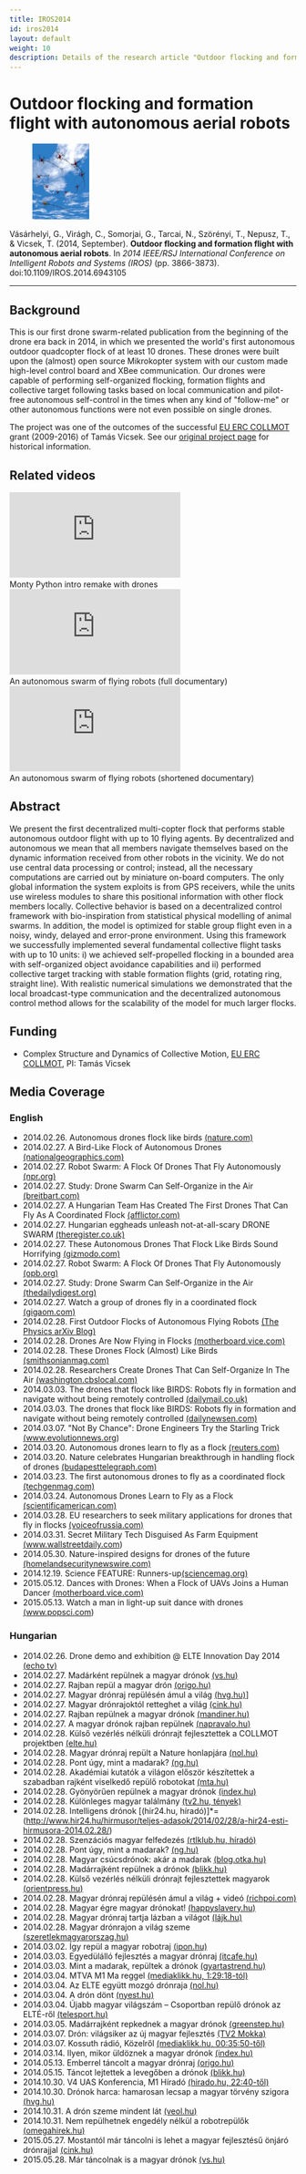 ```yaml
---
title: IROS2014
id: iros2014
layout: default
weight: 10
description: Details of the research article "Outdoor flocking and formation flight with autonomous aerial robots", IROS, 2014
---
```


# Outdoor flocking and formation flight with autonomous aerial robots

<figure class="float-left">
<img src="assets/img/iros2014.jpg" alt="IROS2014" width="100" />
</figure>

Vásárhelyi, G., Virágh, C., Somorjai, G., Tarcai, N., Szörényi, T., Nepusz, T., & Vicsek, T. (2014, September). **Outdoor flocking and formation flight with autonomous aerial robots**. In _2014 IEEE/RSJ International Conference on Intelligent Robots and Systems (IROS)_ (pp. 3866-3873).
doi:10.1109/IROS.2014.6943105


---


## Background

This is our first drone swarm-related publication from the beginning of the drone era back in 2014, in which we presented the world's first autonomous outdoor quadcopter flock of at least 10 drones. These drones were built upon the (almost) open source Mikrokopter system with our custom made high-level control board and XBee communication. Our drones were capable of performing self-organized flocking, formation flights and collective target following tasks based on local communication and pilot-free autonomous self-control in the times when any kind of "follow-me" or other autonomous functions were not even possible on single drones.

The project was one of the outcomes of the successful [EU ERC COLLMOT](https://hal.elte.hu/flocking/) grant (2009-2016) of Tamás Vicsek. See our [original project page](https://hal.elte.hu/flocking/wiki/public/en/projects/CollectiveMotionOfFlyingRobots) for historical information.


## Related videos

<div class="video-container">
<iframe src="https://www.youtube.com/embed/qRPuXtIZjuU" frameborder="0" allow="autoplay; encrypted-media" allowfullscreen class="video"></iframe>
</div>
Monty Python intro remake with drones

<div class="video-container">
<iframe src="https://www.youtube.com/embed/W7yJx_IY9Mg" frameborder="0" allow="autoplay; encrypted-media" allowfullscreen class="video"></iframe>
</div>
An autonomous swarm of flying robots (full documentary)

<div class="video-container">
<iframe src="https://www.youtube.com/embed/OgbRu9_s51M" frameborder="0" allow="autoplay; encrypted-media" allowfullscreen class="video"></iframe>
</div>
An autonomous swarm of flying robots (shortened documentary)


## Abstract

We present the first decentralized multi-copter flock that performs
stable autonomous outdoor flight with up to 10 flying agents. By
decentralized and autonomous we mean that all members navigate themselves
based on the dynamic information received from other robots in the
vicinity. We do not use central data processing or control; instead,
all the necessary computations are carried out by miniature on-board
computers. The only global information the system exploits is from
GPS receivers, while the units use wireless modules to share this
positional information with other flock members locally. Collective
behavior is based on a decentralized control framework with bio-inspiration
from statistical physical modelling of animal swarms. In addition,
the model is optimized for stable group flight even in a noisy, windy,
delayed and error-prone environment. Using this framework we successfully
implemented several fundamental collective flight tasks with up to
10 units: i) we achieved self-propelled flocking in a bounded area
with self-organized object avoidance capabilities and ii) performed
collective target tracking with stable formation flights (grid, rotating
ring, straight line). With realistic numerical simulations we demonstrated
that the local broadcast-type communication and the decentralized
autonomous control method allows for the scalability of the model
for much larger flocks.


## Funding

* Complex Structure and Dynamics of Collective Motion, [EU ERC COLLMOT](https://hal.elte.hu/flocking), PI: Tamás Vicsek


## Media Coverage

### English

* 2014.02.26. Autonomous drones flock like birds <a class="ext-link" href="http://www.nature.com/news/autonomous-drones-flock-like-birds-1.14776">(nature.com)</a>
* 2014.02.27. A Bird-Like Flock of Autonomous Drones <a class="ext-link" href="http://phenomena.nationalgeographic.com/2014/02/27/a-bird-like-flock-of-autonomous-drones/">(nationalgeographics.com)</a>
* 2014.02.27. Robot Swarm: A Flock Of Drones That Fly Autonomously <a class="ext-link" href="http://www.npr.org/blogs/thetwo-way/2014/02/26/283090909/robot-swarm-a-flock-of-drones-that-fly-autonomously">(npr.org)</a>
* 2014.02.27. Study: Drone Swarm Can Self-Organize in the Air <a class="ext-link" href="http://www.breitbart.com/InstaBlog/2014/02/27/Study-Drone-Swarm-Can-Self-Organize-in-the-Air">(breitbart.com)</a>
* 2014.02.27. A Hungarian Team Has Created The First Drones That Can Fly As A Coordinated Flock <a class="ext-link" href="http://afflictor.com/2014/02/26/a-hungarian-team-has-created-the-first-drones-that-can-fly-as-a-coordinated-flock/">(afflictor.com)</a>
* 2014.02.27. Hungarian eggheads unleash not-at-all-scary DRONE SWARM <a class="ext-link" href="http://www.theregister.co.uk/2014/02/26/drone_swarm/">(theregister.co.uk)</a>
* 2014.02.27. These Autonomous Drones That Flock Like Birds Sound Horrifying <a class="ext-link" href="http://gizmodo.com/these-autonomous-drones-that-flock-like-birds-sound-hor-1532455757">(gizmodo.com)</a>
* 2014.02.27. Robot Swarm: A Flock Of Drones That Fly Autonomously <a class="ext-link" href="http://www.opb.org/news/article/npr-robot-swarm-a-flock-of-drones-that-fly-autonomously/">(opb.org)</a>
* 2014.02.27. Study: Drone Swarm Can Self-Organize in the Air <a class="ext-link" href="http://www.thedailydigest.org/2014/02/27/study-drone-swarm-can-self-organize-in-the-air/">(thedailydigest.org)</a>
* 2014.02.27. Watch a group of drones fly in a coordinated flock <a class="ext-link" href="http://gigaom.com/2014/02/26/watch-a-group-of-drones-fly-in-a-coordinated-flock/">(gigaom.com)</a>
* 2014.02.28. First Outdoor Flocks of Autonomous Flying Robots <a class="ext-link" href="https://medium.com/the-physics-arxiv-blog/3fefd68c1195">(The Physics arXiv Blog)</a>
* 2014.02.28. Drones Are Now Flying in Flocks <a class="ext-link" href="http://motherboard.vice.com/read/drones-are-now-flying-in-flocks">(motherboard.vice.com)</a>
* 2014.02.28. These Drones Flock (Almost) Like Birds <a class="ext-link" href="http://www.smithsonianmag.com/smart-news/these-drones-are-most-realistic-artificial-bird-flock-yet-180949927/?no-ist">(smithsonianmag.com)</a>
* 2014.02.28. Researchers Create Drones That Can Self-Organize In The Air <a class="ext-link" href="http://washington.cbslocal.com/2014/02/28/researchers-create-drones-that-can-self-organize-in-the-air/">(washington.cbslocal.com)</a>
* 2014.03.03. The drones that flock like BIRDS: Robots fly in formation and navigate without being remotely controlled <a class="ext-link" href="http://www.dailymail.co.uk/sciencetech/article-2572067/The-drones-flock-like-BIRDS-Robots-fly-formation-navigate-without-remotely-controlled.html">(dailymail.co.uk)</a>
* 2014.03.03. The drones that flock like BIRDS: Robots fly in formation and navigate without being remotely controlled <a class="ext-link" href="http://www.dailynewsen.com/science/the-drones-that-flock-like-birds-robots-fly-in-formation-and-navigate-without-being-remotely-controlled-h2437517.html">(dailynewsen.com)</a>
* 2014.03.07. "Not By Chance": Drone Engineers Try the Starling Trick <a class="ext-link" href="http://www.evolutionnews.org/2014/03/not_by_chance_d082931.html">(www.evolutionnews.org)</a>
* 2014.03.20. Autonomous drones learn to fly as a flock <a class="ext-link" href="http://www.reuters.com/video/2014/03/20/reuters-tv-autonomous-drones-learn-to-fly-as-a-floc?videoId=296689008&amp;videoChannel=118065">(reuters.com)</a>
* 2014.03.20. Nature celebrates Hungarian breakthrough in handling flock of drones  <a class="ext-link" href="http://www.budapesttelegraph.com/news/675/nature_celebrates_hungarian_breakthrough_in_handling_flock_of_drones">(budapesttelegraph.com)</a>
* 2014.03.23. The first autonomous drones to fly as a coordinated flock <a class="ext-link" href="http://techgenmag.com/2014/03/23/drone-swarm/">(techgenmag.com)</a>
* 2014.03.24. Autonomous Drones Learn to Fly as a Flock <a class="ext-link" href="http://www.scientificamerican.com/video/autonomous-drones-learn-to-fly-as-a-flock/">(scientificamerican.com)</a>
* 2014.03.28. EU researchers to seek military applications for drones that fly in flocks <a class="ext-link" href="http://voiceofrussia.com/news/2014_03_28/EU-researchers-to-seek-military-applications-for-drones-that-fly-in-flocks-9184/">(voiceofrussia.com)</a>
* 2014.03.31. Secret Military Tech Disguised As Farm Equipment <a class="ext-link" href="http://www.wallstreetdaily.com/2014/03/31/military-tech-drones/">(www.wallstreetdaily.com)</a>
* 2014.05.30. Nature-inspired designs for drones of the future <a class="ext-link" href="http://www.homelandsecuritynewswire.com/dr20140530-natureinspired-designs-for-drones-of-the-future">(homelandsecuritynewswire.com)</a>
* 2014.12.19. Science FEATURE: Runners-up<a class="ext-link" href="http://www.sciencemag.org/content/346/6216/1444.full">(sciencemag.org)</a>
* 2015.05.12. Dances with Drones: When a Flock of UAVs Joins a Human Dancer <a class="ext-link" href="http://motherboard.vice.com/read/dances-with-drones?utm_source=mbfb">(motherboard.vice.com)</a>
* 2015.05.13. Watch a man in light-up suit dance with drones <a class="ext-link" href="http://www.popsci.com/watch-man-covered-lights-dance-drones-video">(www.popsci.com)</a>


### Hungarian

  * 2014.02.26. Drone demo and exhibition @ ELTE Innovation Day 2014 [(echo tv)](http://www.echotv.hu/riportjaink-2014-02-26-innovacios-nap)
  * 2014.02.27. Madárként repülnek a magyar drónok [(vs.hu)](http://vs.hu/madarkent-repulnek-a-magyar-dronok-0227/)
  * 2014.02.27. Rajban repül a magyar drón [(origo.hu)](http://www.origo.hu/techbazis/20140227-madarrajkent-repkednek-a-magyar-dronok.html)
  * 2014.02.27. Magyar drónraj repülésén ámul a világ [(hvg.hu)](http://hvg.hu/itthon/20140227_Magyar_dronraj_repulesen_amul_a_vilag__v)]
  * 2014.02.27. Magyar drónrajoktól retteghet a világ [(cink.hu)](http://cink.hu/magyar-dronrajoktol-retteghet-a-vilag-1532439896)
  * 2014.02.27. Rajban repülnek a magyar drónok [(mandiner.hu)](http://mandiner.hu/cikk/20140227_rajban_repulnek_a_magyar_dronok)
  * 2014.02.27. A magyar drónok rajban repülnek [(napravalo.hu)](http://www.napravalo.hu/a-magyar-dronok-rajban-repulnek/)
  * 2014.02.28. Külső vezérlés nélküli drónrajt fejlesztettek a COLLMOT projektben [(elte.hu)](http://www.elte.hu/hir?id=NW-5419)
  * 2014.02.28. Magyar drónraj repült a Nature honlapjára [(nol.hu)](http://nol.hu/tud-tech/magyar_dronraj_repult_a_nature_honlapjara)
  * 2014.02.28. Pont úgy, mint a madarak? [(ng.hu)](http://www.ng.hu/Tudomany/2014/02/pont_ugy_mint_a_madarak)
  * 2014.02.28. Akadémiai kutatók a világon először készítettek a szabadban rajként viselkedő repülő robotokat [(mta.hu)](http://mta.hu/mta_hirei/akademiai-kutatok-a-vilagon-eloszor-keszitettek-a-szabadban-rajkent-viselkedo-repulo-robotokat-133654)
  * 2014.02.28. Gyönyörűen repülnek a magyar drónok [(index.hu)](http://index.hu/tech/2014/02/28/gyonyoruen_repulnek_a_magyar_dronok/)
  * 2014.02.28. Különleges magyar találmány [(tv2.hu, tények)](http://tv2.hu/musoraink/tenyek/145228_kulonleges_magyar_talalmany.html)
  * 2014.02.28. Intelligens drónok [(hir24.hu, híradó)]*=(http://www.hir24.hu/hirmusor/teljes-adasok/2014/02/28/a-hir24-esti-hirmusora-2014.02.28/)
  * 2014.02.28. Szenzációs magyar felfedezés [(rtlklub.hu, híradó)](http://rtlklub.hu/hirek/belfold/video/240211)
  * 2014.02.28. Pont úgy, mint a madarak? [(ng.hu)](http://www.ng.hu/Tudomany/2014/02/pont_ugy_mint_a_madarak)
  * 2014.02.28. Magyar csúcsdrónok: akár a madarak [(blog.otka.hu)](http://blog.otka.hu/2014/02/28/magyar-csucsdronok-akar-a-madarak/)
  * 2014.02.28. Madárrajként repülnek a drónok [(blikk.hu)](http://www.blikk.hu/blikk_aktualis/madarrajkent-repulnek-a-dronok-2239685)
  * 2014.02.28. Külső vezérlés nélküli drónrajt fejlesztettek magyarok [(orientpress.hu)](http://orientpress.hu/125295)
  * 2014.02.28. Magyar drónraj repülésén ámul a világ + videó [(richpoi.com)](http://richpoi.com/cikkek/tudomany/magyar-dronraj-repulesen-amul-a-vilag--video.html)
  * 2014.02.28. Magyar égre magyar drónokat! [(happyslavery.hu)](http://www.happyslavery.hu/legujabb/2014/02/28/magyar-egre-magyar-dronokat-2/)
  * 2014.02.28. Magyar drónraj tartja lázban a világot [(lájk.hu)](http://lajk.hu/magyar-dronraj-tartja-lazban-vilagot/)
  * 2014.02.28. Magyar drónrajon a világ szeme [(szeretlekmagyarorszag.hu)](http://www.szeretlekmagyarorszag.hu/magyar-dronrajon-a-vilag-szeme)
  * 2014.03.02. Így repül a magyar robotraj [(ipon.hu)](http://ipon.hu/hir/igy_repul_a_magyar_robotraj/28855)
  * 2014.03.03. Egyedülálló fejlesztés a magyar drónraj [(itcafe.hu)](http://itcafe.hu/hir/egyedulallo_fejlesztes_a_magyar_dronraj.html)
  * 2014.03.03. Mint a madarak, repültek a drónok [(gyartastrend.hu)](http://www.gyartastrend.hu/kutatas_fejlesztes_innovacio/cikk/mint_a_madarak__repultek_a_dronok)
  * 2014.03.04. MTVA M1 Ma reggel [(mediaklikk.hu, 1:29:18-tól)](http://www.mediaklikk.hu/media-lejatszo/?videoId=80005)
  * 2014.03.04. Az ELTE együtt mozgó drónraja [(nol.hu)](http://nol.hu/tud-tech/20140304-az_elte_egyutt_mozgo_dronraja)
  * 2014.03.04. A drón dönt [(nyest.hu)](http://www.nyest.hu/hirek/a-dron-dont)
  * 2014.03.04. Újabb magyar világszám – Csoportban repülő drónok az ELTÉ-ről [(telesport.hu)](http://www.telesport.hu/rovatok/video/?vid=79943)
  * 2014.03.05. Madárrajként repkednek a magyar drónok [(greenstep.hu)](http://greenstep.hu/index.php/hirek/magyarorszag/item/2100-madarrajkent-repkednek-a-magyar-dronok)
  * 2014.03.07. Drón: világsiker az új magyar fejlesztés [(TV2 Mokka)](http://tv2.hu/musoraink/mokka/145628_dron_vilagsiker_az_uj_magyar_fejlesztes.html)
  * 2014.03.07. Kossuth rádió, Közelről [(mediaklikk.hu, 00:35:50-től)](http://www.mediaklikk.hu/media-lejatszo/?from=20140307_153500_1.mp3&id=123832&channel=ks)
  * 2014.03.14. Ilyen, mikor üldöznek a magyar drónok [(index.hu)](http://index.hu/video/2014/03/14/dron/)
  * 2014.05.13. Emberrel táncolt a magyar drónraj [(origo.hu)](http://www.origo.hu/techbazis/20140513-emberrel-tancolt-a-magyar-dronraj.html)
  * 2014.05.15. Táncot lejtettek a levegőben a drónok [(blikk.hu)](http://www.blikk.hu/blikk_aktualis/tancot-lejtettek-a-levegoben-a-dronok-video-2252605)
  * 2014.10.30. V4 UAS Konferencia, M1 Híradó [(hirado.hu, 22:40-től)](http://www.hirado.hu/videok/?video=275171)
  * 2014.10.30. Drónok harca: hamarosan lecsap a magyar törvény szigora [(hvg.hu)](http://hvg.hu/tudomany/20141030_dronok_harca_hamarosan_lecsap_a_magyar_to)
  * 2014.10.31. A drón szeme mindent lát [(veol.hu)](http://veol.hu/belfold/a-dron-szeme-mindent-lat-1656612)
  * 2014.10.31. Nem repülhetnek engedély nélkül a robotrepülők [(omegahirek.hu)](http://omegahirek.hu/index.php/belfold/3131-nem-repulhetnek-a-dronok-engedely-nelkul-a-robotrepulok-hasznalatat-szabalyoznak)
  * 2015.05.27. Mostantól már táncolni is lehet a magyar fejlesztésű önjáró drónrajjal [(cink.hu)](http://cink.hu/mostantol-mar-tancolni-is-lehet-a-magyar-fejlesztesu-on-1707159663)
  * 2015.05.28. Már táncolnak is a magyar drónok [(vs.hu)](http://vs.hu/magazin/osszes/mar-tancolnak-is-a-magyar-dronok-0525#)